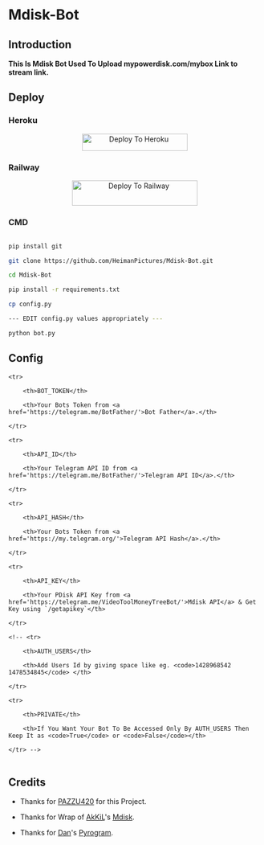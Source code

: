 # Mdisk-Bot

## Introduction

   **This Is Mdisk Bot Used To Upload mypowerdisk.com/mybox Link to stream link.**

## Deploy

### Heroku

<p align="center"><a href="https://heroku.com/deploy?template=https://github.com/PAZZU420/Mdisk-Bot"> <img src="https://img.shields.io/badge/Deploy%20To%20Heroku-blueviolet?style=for-the-badge&logo=heroku" width="210" height="34.45" alt="Deploy To Heroku"/></a></p>

### Railway

<p align="center"><a href="https://railway.app/new/template?template=https://github.com/PAZZU420/Mdisk-Bot&envs=API_ID%2CAPI_HASH%2CAPI_KEY%2CBOT_TOKEN"> <img src="https://railway.app/button.svg" width="250" height="50" alt="Deploy To Railway"/></a></p>

### CMD

```bash

pip install git

git clone https://github.com/HeimanPictures/Mdisk-Bot.git

cd Mdisk-Bot

pip install -r requirements.txt

cp config.py

--- EDIT config.py values appropriately ---

python bot.py

```

## Config

<table align='center'>

    <tr>

        <th>BOT_TOKEN</th>

        <th>Your Bots Token from <a href='https://telegram.me/BotFather/'>Bot Father</a>.</th>

    </tr>

    <tr>

        <th>API_ID</th>

        <th>Your Telegram API ID from <a href='https://telegram.me/BotFather/'>Telegram API ID</a>.</th>

    </tr>

    <tr>

        <th>API_HASH</th>

        <th>Your Bots Token from <a href='https://my.telegram.org/'>Telegram API Hash</a>.</th>

    </tr>

    <tr>

        <th>API_KEY</th>

        <th>Your PDisk API Key from <a href='https://telegram.me/VideoToolMoneyTreeBot/'>Mdisk API</a> & Get Key using `/getapikey`</th>

    </tr>

    <!-- <tr>

        <th>AUTH_USERS</th>

        <th>Add Users Id by giving space like eg. <code>1428968542 1478534845</code> </th>

    </tr>

    <tr>

        <th>PRIVATE</th>

        <th>If You Want Your Bot To Be Accessed Only By AUTH_USERS Then Keep It as <code>True</code> or <code>False</code></th>

    </tr> -->

<table>

  

## Credits

- Thanks for [PAZZU420](https://github.com/PAZZU420/) for this Project.

- Thanks for Wrap of [AkKiL](https://github.com/HeimanPictures/)'s  [Mdisk](https://github.com/HeimanPictures/Mdisk).

- Thanks for [Dan](https://github.com/delivrance)'s [Pyrogram](https://github.com/pyrogram/pyrogram).

  

